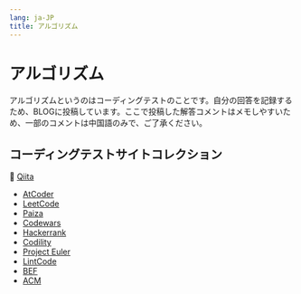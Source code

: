 ```yaml
---
lang: ja-JP
title: アルゴリズム
---
```


# アルゴリズム

アルゴリズムというのはコーディングテストのことです。自分の回答を記録するため、BLOGに投稿しています。ここで投稿した解答コメントはメモしやすいため、一部のコメントは中国語のみで、ご了承ください。



## コーディングテストサイトコレクション

📡  [Qiita](https://qiita.com/kensoz/items/931483d42974ba2f183d)

+ [AtCoder](https://atcoder.jp/?lang=ja)
+ [LeetCode](https://leetcode.com/problemset/all/)
+ [Paiza](https://paiza.jp/)
+ [Codewars](https://www.codewars.com/dashboard)
+ [Hackerrank](https://www.hackerrank.com/dashboard)
+ [Codility](https://app.codility.com/programmers/)
+ [Project Euler](https://projecteuler.net/)
+ [LintCode](https://www.lintcode.com/)
+ [BEF](https://bigfrontend.dev/)
+ [ACM](https://acm.timus.ru/)

